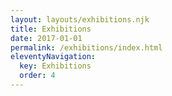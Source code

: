 ```yaml
---
layout: layouts/exhibitions.njk
title: Exhibitions
date: 2017-01-01
permalink: /exhibitions/index.html
eleventyNavigation:
  key: Exhibitions
  order: 4
---
```

